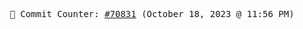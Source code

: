 <p align="center">
    <samp>
        📮 Commit Counter: <a href="https://github.com/Javascript-void0/Javascript-void0/commits/main">#70831</a> (October 18, 2023 @ 11:56 PM)
    </samp>
</p>